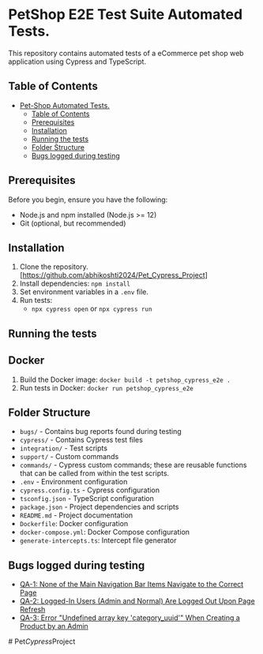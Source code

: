 # PetShop E2E Test Suite Automated Tests.

This repository contains automated tests of a  eCommerce pet shop web application using Cypress and TypeScript.

## Table of Contents

- [Pet-Shop Automated Tests.](#pet-shop-automated-tests)
  - [Table of Contents](#table-of-contents)
  - [Prerequisites](#prerequisites)
  - [Installation](#installation)
  - [Running the tests](#running-the-tests)
  - [Folder Structure](#folder-structure)
  - [Bugs logged during testing](#bugs-logged-during-testing)

## Prerequisites

Before you begin, ensure you have the following:

- Node.js and npm installed (Node.js >= 12)
- Git (optional, but recommended)

## Installation

1. Clone the repository.[https://github.com/abhikoshti2024/Pet_Cypress_Project]
2. Install dependencies: `npm install`
3. Set environment variables in a `.env` file.
4. Run tests:
   - `npx cypress open` or `npx cypress run`

## Running the tests

## Docker

1. Build the Docker image: `docker build -t petshop_cypress_e2e .`
2. Run tests in Docker: `docker run petshop_cypress_e2e`


## Folder Structure

- `bugs/` - Contains bug reports found during testing
- `cypress/` - Contains Cypress test files
- `integration/` - Test scripts
- `support/` - Custom commands 
- `commands/` - Cypress custom commands; these are reusable functions that can be called from within the test scripts.
- `.env` - Environment configuration
- `cypress.config.ts` - Cypress configuration
- `tsconfig.json` - TypeScript configuration
- `package.json` - Project dependencies and scripts
- `README.md` - Project documentation
- `Dockerfile`: Docker configuration
- `docker-compose.yml`: Docker Compose configuration
- `generate-intercepts.ts`: Intercept file generator



## Bugs logged during testing

- [QA-1: None of the Main Navigation Bar Items Navigate to the Correct Page](bugs/qa-1.md)
- [QA-2: Logged-In Users (Admin and Normal) Are Logged Out Upon Page Refresh](bugs/qa-2.md)
- [QA-3: Error "Undefined array key 'category_uuid'" When Creating a Product by an Admin](bugs/qa-3.md)



#   P e t _ C y p r e s s _ P r o j e c t 
 
 